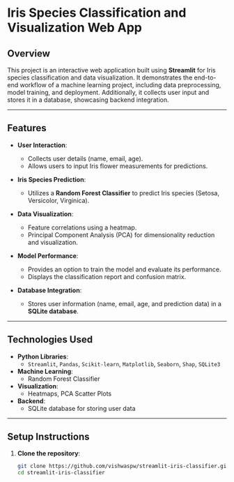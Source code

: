 # **Iris Species Classification and Visualization Web App**

## **Overview**
This project is an interactive web application built using **Streamlit** for Iris species classification and data visualization. It demonstrates the end-to-end workflow of a machine learning project, including data preprocessing, model training, and deployment. Additionally, it collects user input and stores it in a database, showcasing backend integration.

---

## **Features**
- **User Interaction**:
  - Collects user details (name, email, age).
  - Allows users to input Iris flower measurements for predictions.
  
- **Iris Species Prediction**:
  - Utilizes a **Random Forest Classifier** to predict Iris species (Setosa, Versicolor, Virginica).

- **Data Visualization**:
  - Feature correlations using a heatmap.
  - Principal Component Analysis (PCA) for dimensionality reduction and visualization.

- **Model Performance**:
  - Provides an option to train the model and evaluate its performance.
  - Displays the classification report and confusion matrix.

- **Database Integration**:
  - Stores user information (name, email, age, and prediction data) in a **SQLite database**.

---

## **Technologies Used**
- **Python Libraries**:
  - `Streamlit`, `Pandas`, `Scikit-learn`, `Matplotlib`, `Seaborn`, `Shap`, `SQLite3`
- **Machine Learning**:
  - Random Forest Classifier
- **Visualization**:
  - Heatmaps, PCA Scatter Plots
- **Backend**:
  - SQLite database for storing user data

---

## **Setup Instructions**

1. **Clone the repository**:
   ```bash
   git clone https://github.com/vishwaspw/streamlit-iris-classifier.git
   cd streamlit-iris-classifier
